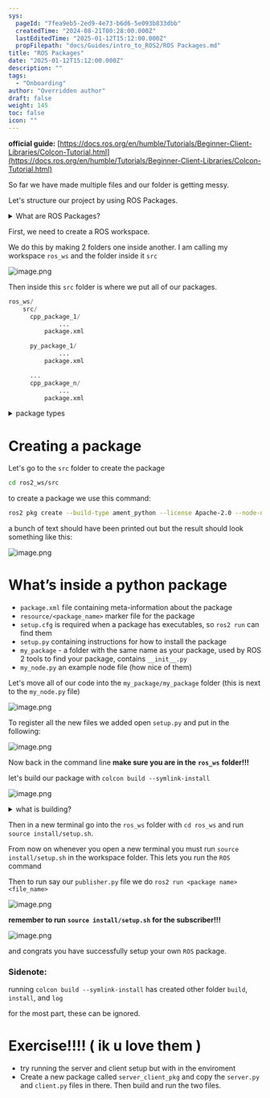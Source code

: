 ```yaml
---
sys:
  pageId: "7fea9eb5-2ed9-4e73-b6d6-5e093b833dbb"
  createdTime: "2024-08-21T00:28:00.000Z"
  lastEditedTime: "2025-01-12T15:12:00.000Z"
  propFilepath: "docs/Guides/intro_to_ROS2/ROS Packages.md"
title: "ROS Packages"
date: "2025-01-12T15:12:00.000Z"
description: ""
tags:
  - "Onboarding"
author: "Overridden author"
draft: false
weight: 145
toc: false
icon: ""
---
```


**official guide:** [https://docs.ros.org/en/humble/Tutorials/Beginner-Client-Libraries/Colcon-Tutorial.html](https://docs.ros.org/en/humble/Tutorials/Beginner-Client-Libraries/Colcon-Tutorial.html)

So far we have made multiple files and our folder is getting messy.

Let's structure our project by using ROS Packages.

<details>

<summary>What are ROS Packages?</summary>

ROS Packages are, as the name implies, packages of code that are highly sharable between ROS developers.

They consist of a folder, `package.xml` file, and source code

```python
      cpp_package_1/
		      ... imagine much code files here ..
          package.xml
```

</details>

First, we need to create a ROS workspace.

We do this by making 2 folders one inside another. I am calling my workspace `ros_ws` and the folder inside it `src`

![image.png](https://prod-files-secure.s3.us-west-2.amazonaws.com/d518164a-d88e-44d1-a4ee-3adb3bd8bce0/70706947-fd18-4537-a67b-e12946812d31/image.png?X-Amz-Algorithm=AWS4-HMAC-SHA256&X-Amz-Content-Sha256=UNSIGNED-PAYLOAD&X-Amz-Credential=ASIAZI2LB466WHSSOY6H%2F20250305%2Fus-west-2%2Fs3%2Faws4_request&X-Amz-Date=20250305T190321Z&X-Amz-Expires=3600&X-Amz-Security-Token=IQoJb3JpZ2luX2VjENH%2F%2F%2F%2F%2F%2F%2F%2F%2F%2FwEaCXVzLXdlc3QtMiJIMEYCIQDEcq0Nm6wRofDd27eVfcbt5HkaVJVd0xk%2FPVvKlEw1FgIhANVx4H7jfImAA%2FzLMKvTwFBE2uBOLzAm4ExegX%2B7PLa7Kv8DCBoQABoMNjM3NDIzMTgzODA1IgwskLNRCYIblDBNDnAq3AMpbUq%2FKgDu6wy3zemiMsdaP1Eme7OvbPg7IHIElT63BSOdnrI%2F11rGW4dpUIyLHC%2Fjuw7A2H1CPBOn%2F%2F803f0ZBHnjsP2%2FSiZ3etQGeZazKmxcJlUeNRWDlSMBwKVYlSq%2BSC2SN5ufweKWFJn1XI1CKW12L7JUaFK8%2BOa%2F%2B1HTzx%2FFSMGKU2sR77ywfIKcsPS5hTaRsjqGA6%2BB%2FPfiIBNPAWwLX%2FhbgaPjSWItMQaOVYjyOFIfuFGs9bI1SjS8RSpbCln1UnYFby4wtBbdHCsdPUQ1JMT0OJXMtcIPoVzMAcS1Nebmkbs68aD9HoqaEu33KbKiUJnr8clIU7qMdLEPH2dIdzO9Jt0xq9WGR4sy5X7WiJCk69%2Br8Kn%2BC%2FFY5b2CvFjETLWG4wyiheJQiXcjqlxRxUMN42JDgG5BDg7aWWm7KBgPXxELar2QyBzQVl4syGiQf1A9ehVTyMQUeFLR%2Bk%2BPHC0SBqN1weDGLkM2OdHnwmOR4hkPJqHI3%2Fbk5r32BaaxXpWmd3sspUDE2a6g3KHZfTNP%2F0QMUGh0iuV0ybvAzPy%2BardaLKnaBidqkYlimOgEtXMSlZTGsU%2FW1M5OQJ48MzQyrE7NG0Ma5If6DSAyTWO7I6itsVjewjDvg6K%2BBjqkARr70WvNRET52Y08mivELsgIagLmWpTK3NUCCwPIZ%2BYb5%2Fgf9wM6Cll1kIauqpKDYja%2BsdSzf6WHM9Rw3ilVai359%2FkJgRH0MJCBgB55boSYlXb%2F3nkg%2BkQFMHUrbH1rcCUi1FoSIMsciwEUXMg0qubQQV2M9ZNG5wEObAYFDdv%2FsDcn%2BdBEh0fVz3HT2vQsajcm49dTP21kTiL80nS1EG4IRYqv&X-Amz-Signature=9c42f5da460b9b210264b648905a86b0460fe6987d40ebbf67ba6efecb1373af&X-Amz-SignedHeaders=host&x-id=GetObject)

Then inside this `src` folder is where we put all of our packages.

```python
ros_ws/
    src/
      cpp_package_1/
		      ...
          package.xml

      py_package_1/
		      ...
          package.xml

      ...
      cpp_package_n/
		      ...
          package.xml

```

<details>

<summary>package types</summary>

packages can be either `C++` or python.

the intern file structure is different for each but for this guide we will stick to creating python packages

</details>

# Creating a package

Let's go to the `src` folder to create the package

```bash
cd ros2_ws/src
```

to create a package we use this command:

```bash
ros2 pkg create --build-type ament_python --license Apache-2.0 --node-name my_node my_package
```

a bunch of text should have been printed out but the result should look something like this:

![image.png](https://prod-files-secure.s3.us-west-2.amazonaws.com/d518164a-d88e-44d1-a4ee-3adb3bd8bce0/e6cf1e3f-8512-4a3e-b131-079f800bf3e8/image.png?X-Amz-Algorithm=AWS4-HMAC-SHA256&X-Amz-Content-Sha256=UNSIGNED-PAYLOAD&X-Amz-Credential=ASIAZI2LB466WHSSOY6H%2F20250305%2Fus-west-2%2Fs3%2Faws4_request&X-Amz-Date=20250305T190321Z&X-Amz-Expires=3600&X-Amz-Security-Token=IQoJb3JpZ2luX2VjENH%2F%2F%2F%2F%2F%2F%2F%2F%2F%2FwEaCXVzLXdlc3QtMiJIMEYCIQDEcq0Nm6wRofDd27eVfcbt5HkaVJVd0xk%2FPVvKlEw1FgIhANVx4H7jfImAA%2FzLMKvTwFBE2uBOLzAm4ExegX%2B7PLa7Kv8DCBoQABoMNjM3NDIzMTgzODA1IgwskLNRCYIblDBNDnAq3AMpbUq%2FKgDu6wy3zemiMsdaP1Eme7OvbPg7IHIElT63BSOdnrI%2F11rGW4dpUIyLHC%2Fjuw7A2H1CPBOn%2F%2F803f0ZBHnjsP2%2FSiZ3etQGeZazKmxcJlUeNRWDlSMBwKVYlSq%2BSC2SN5ufweKWFJn1XI1CKW12L7JUaFK8%2BOa%2F%2B1HTzx%2FFSMGKU2sR77ywfIKcsPS5hTaRsjqGA6%2BB%2FPfiIBNPAWwLX%2FhbgaPjSWItMQaOVYjyOFIfuFGs9bI1SjS8RSpbCln1UnYFby4wtBbdHCsdPUQ1JMT0OJXMtcIPoVzMAcS1Nebmkbs68aD9HoqaEu33KbKiUJnr8clIU7qMdLEPH2dIdzO9Jt0xq9WGR4sy5X7WiJCk69%2Br8Kn%2BC%2FFY5b2CvFjETLWG4wyiheJQiXcjqlxRxUMN42JDgG5BDg7aWWm7KBgPXxELar2QyBzQVl4syGiQf1A9ehVTyMQUeFLR%2Bk%2BPHC0SBqN1weDGLkM2OdHnwmOR4hkPJqHI3%2Fbk5r32BaaxXpWmd3sspUDE2a6g3KHZfTNP%2F0QMUGh0iuV0ybvAzPy%2BardaLKnaBidqkYlimOgEtXMSlZTGsU%2FW1M5OQJ48MzQyrE7NG0Ma5If6DSAyTWO7I6itsVjewjDvg6K%2BBjqkARr70WvNRET52Y08mivELsgIagLmWpTK3NUCCwPIZ%2BYb5%2Fgf9wM6Cll1kIauqpKDYja%2BsdSzf6WHM9Rw3ilVai359%2FkJgRH0MJCBgB55boSYlXb%2F3nkg%2BkQFMHUrbH1rcCUi1FoSIMsciwEUXMg0qubQQV2M9ZNG5wEObAYFDdv%2FsDcn%2BdBEh0fVz3HT2vQsajcm49dTP21kTiL80nS1EG4IRYqv&X-Amz-Signature=f4ed3e3f0076b748ddf12c4d826ad81821f7a3767b9acd9a7417339a24133f62&X-Amz-SignedHeaders=host&x-id=GetObject)

# What’s inside a python package

- `package.xml` file containing meta-information about the package
- `resource/<package_name>` marker file for the package
- `setup.cfg` is required when a package has executables, so `ros2 run` can find them
- `setup.py` containing instructions for how to install the package
- `my_package` - a folder with the same name as your package, used by ROS 2 tools to find your package, contains `__init__.py`
- `my_node.py` an example node file (how nice of them)

Let's move all of our code into the `my_package/my_package` folder (this is next to the `my_node.py` file)

![image.png](https://prod-files-secure.s3.us-west-2.amazonaws.com/d518164a-d88e-44d1-a4ee-3adb3bd8bce0/9ce58f11-0da9-4d3e-b86d-506a9685d378/image.png?X-Amz-Algorithm=AWS4-HMAC-SHA256&X-Amz-Content-Sha256=UNSIGNED-PAYLOAD&X-Amz-Credential=ASIAZI2LB466WHSSOY6H%2F20250305%2Fus-west-2%2Fs3%2Faws4_request&X-Amz-Date=20250305T190321Z&X-Amz-Expires=3600&X-Amz-Security-Token=IQoJb3JpZ2luX2VjENH%2F%2F%2F%2F%2F%2F%2F%2F%2F%2FwEaCXVzLXdlc3QtMiJIMEYCIQDEcq0Nm6wRofDd27eVfcbt5HkaVJVd0xk%2FPVvKlEw1FgIhANVx4H7jfImAA%2FzLMKvTwFBE2uBOLzAm4ExegX%2B7PLa7Kv8DCBoQABoMNjM3NDIzMTgzODA1IgwskLNRCYIblDBNDnAq3AMpbUq%2FKgDu6wy3zemiMsdaP1Eme7OvbPg7IHIElT63BSOdnrI%2F11rGW4dpUIyLHC%2Fjuw7A2H1CPBOn%2F%2F803f0ZBHnjsP2%2FSiZ3etQGeZazKmxcJlUeNRWDlSMBwKVYlSq%2BSC2SN5ufweKWFJn1XI1CKW12L7JUaFK8%2BOa%2F%2B1HTzx%2FFSMGKU2sR77ywfIKcsPS5hTaRsjqGA6%2BB%2FPfiIBNPAWwLX%2FhbgaPjSWItMQaOVYjyOFIfuFGs9bI1SjS8RSpbCln1UnYFby4wtBbdHCsdPUQ1JMT0OJXMtcIPoVzMAcS1Nebmkbs68aD9HoqaEu33KbKiUJnr8clIU7qMdLEPH2dIdzO9Jt0xq9WGR4sy5X7WiJCk69%2Br8Kn%2BC%2FFY5b2CvFjETLWG4wyiheJQiXcjqlxRxUMN42JDgG5BDg7aWWm7KBgPXxELar2QyBzQVl4syGiQf1A9ehVTyMQUeFLR%2Bk%2BPHC0SBqN1weDGLkM2OdHnwmOR4hkPJqHI3%2Fbk5r32BaaxXpWmd3sspUDE2a6g3KHZfTNP%2F0QMUGh0iuV0ybvAzPy%2BardaLKnaBidqkYlimOgEtXMSlZTGsU%2FW1M5OQJ48MzQyrE7NG0Ma5If6DSAyTWO7I6itsVjewjDvg6K%2BBjqkARr70WvNRET52Y08mivELsgIagLmWpTK3NUCCwPIZ%2BYb5%2Fgf9wM6Cll1kIauqpKDYja%2BsdSzf6WHM9Rw3ilVai359%2FkJgRH0MJCBgB55boSYlXb%2F3nkg%2BkQFMHUrbH1rcCUi1FoSIMsciwEUXMg0qubQQV2M9ZNG5wEObAYFDdv%2FsDcn%2BdBEh0fVz3HT2vQsajcm49dTP21kTiL80nS1EG4IRYqv&X-Amz-Signature=7dfac8af5813e2f8fca1d4b3ad1633cd96c0cc389eb3d91fa53b632be76f4bfa&X-Amz-SignedHeaders=host&x-id=GetObject)

To register all the new files we added open `setup.py` and put in the following:

![image.png](https://prod-files-secure.s3.us-west-2.amazonaws.com/d518164a-d88e-44d1-a4ee-3adb3bd8bce0/1cd7c262-4cae-4496-9d75-c178537d24a2/image.png?X-Amz-Algorithm=AWS4-HMAC-SHA256&X-Amz-Content-Sha256=UNSIGNED-PAYLOAD&X-Amz-Credential=ASIAZI2LB466WHSSOY6H%2F20250305%2Fus-west-2%2Fs3%2Faws4_request&X-Amz-Date=20250305T190321Z&X-Amz-Expires=3600&X-Amz-Security-Token=IQoJb3JpZ2luX2VjENH%2F%2F%2F%2F%2F%2F%2F%2F%2F%2FwEaCXVzLXdlc3QtMiJIMEYCIQDEcq0Nm6wRofDd27eVfcbt5HkaVJVd0xk%2FPVvKlEw1FgIhANVx4H7jfImAA%2FzLMKvTwFBE2uBOLzAm4ExegX%2B7PLa7Kv8DCBoQABoMNjM3NDIzMTgzODA1IgwskLNRCYIblDBNDnAq3AMpbUq%2FKgDu6wy3zemiMsdaP1Eme7OvbPg7IHIElT63BSOdnrI%2F11rGW4dpUIyLHC%2Fjuw7A2H1CPBOn%2F%2F803f0ZBHnjsP2%2FSiZ3etQGeZazKmxcJlUeNRWDlSMBwKVYlSq%2BSC2SN5ufweKWFJn1XI1CKW12L7JUaFK8%2BOa%2F%2B1HTzx%2FFSMGKU2sR77ywfIKcsPS5hTaRsjqGA6%2BB%2FPfiIBNPAWwLX%2FhbgaPjSWItMQaOVYjyOFIfuFGs9bI1SjS8RSpbCln1UnYFby4wtBbdHCsdPUQ1JMT0OJXMtcIPoVzMAcS1Nebmkbs68aD9HoqaEu33KbKiUJnr8clIU7qMdLEPH2dIdzO9Jt0xq9WGR4sy5X7WiJCk69%2Br8Kn%2BC%2FFY5b2CvFjETLWG4wyiheJQiXcjqlxRxUMN42JDgG5BDg7aWWm7KBgPXxELar2QyBzQVl4syGiQf1A9ehVTyMQUeFLR%2Bk%2BPHC0SBqN1weDGLkM2OdHnwmOR4hkPJqHI3%2Fbk5r32BaaxXpWmd3sspUDE2a6g3KHZfTNP%2F0QMUGh0iuV0ybvAzPy%2BardaLKnaBidqkYlimOgEtXMSlZTGsU%2FW1M5OQJ48MzQyrE7NG0Ma5If6DSAyTWO7I6itsVjewjDvg6K%2BBjqkARr70WvNRET52Y08mivELsgIagLmWpTK3NUCCwPIZ%2BYb5%2Fgf9wM6Cll1kIauqpKDYja%2BsdSzf6WHM9Rw3ilVai359%2FkJgRH0MJCBgB55boSYlXb%2F3nkg%2BkQFMHUrbH1rcCUi1FoSIMsciwEUXMg0qubQQV2M9ZNG5wEObAYFDdv%2FsDcn%2BdBEh0fVz3HT2vQsajcm49dTP21kTiL80nS1EG4IRYqv&X-Amz-Signature=9cfbfa54e903d42dd5d62a7d9401b81d02af5cdcb3a3a827b97e58a4418acb26&X-Amz-SignedHeaders=host&x-id=GetObject)

Now back in the command line **make sure you are in the** **`ros_ws`** **folder!!!**

let's build our package with `colcon build --symlink-install`

![image.png](https://prod-files-secure.s3.us-west-2.amazonaws.com/d518164a-d88e-44d1-a4ee-3adb3bd8bce0/2f2a0d27-b173-48fd-b189-5f5c0ce65619/image.png?X-Amz-Algorithm=AWS4-HMAC-SHA256&X-Amz-Content-Sha256=UNSIGNED-PAYLOAD&X-Amz-Credential=ASIAZI2LB466WHSSOY6H%2F20250305%2Fus-west-2%2Fs3%2Faws4_request&X-Amz-Date=20250305T190321Z&X-Amz-Expires=3600&X-Amz-Security-Token=IQoJb3JpZ2luX2VjENH%2F%2F%2F%2F%2F%2F%2F%2F%2F%2FwEaCXVzLXdlc3QtMiJIMEYCIQDEcq0Nm6wRofDd27eVfcbt5HkaVJVd0xk%2FPVvKlEw1FgIhANVx4H7jfImAA%2FzLMKvTwFBE2uBOLzAm4ExegX%2B7PLa7Kv8DCBoQABoMNjM3NDIzMTgzODA1IgwskLNRCYIblDBNDnAq3AMpbUq%2FKgDu6wy3zemiMsdaP1Eme7OvbPg7IHIElT63BSOdnrI%2F11rGW4dpUIyLHC%2Fjuw7A2H1CPBOn%2F%2F803f0ZBHnjsP2%2FSiZ3etQGeZazKmxcJlUeNRWDlSMBwKVYlSq%2BSC2SN5ufweKWFJn1XI1CKW12L7JUaFK8%2BOa%2F%2B1HTzx%2FFSMGKU2sR77ywfIKcsPS5hTaRsjqGA6%2BB%2FPfiIBNPAWwLX%2FhbgaPjSWItMQaOVYjyOFIfuFGs9bI1SjS8RSpbCln1UnYFby4wtBbdHCsdPUQ1JMT0OJXMtcIPoVzMAcS1Nebmkbs68aD9HoqaEu33KbKiUJnr8clIU7qMdLEPH2dIdzO9Jt0xq9WGR4sy5X7WiJCk69%2Br8Kn%2BC%2FFY5b2CvFjETLWG4wyiheJQiXcjqlxRxUMN42JDgG5BDg7aWWm7KBgPXxELar2QyBzQVl4syGiQf1A9ehVTyMQUeFLR%2Bk%2BPHC0SBqN1weDGLkM2OdHnwmOR4hkPJqHI3%2Fbk5r32BaaxXpWmd3sspUDE2a6g3KHZfTNP%2F0QMUGh0iuV0ybvAzPy%2BardaLKnaBidqkYlimOgEtXMSlZTGsU%2FW1M5OQJ48MzQyrE7NG0Ma5If6DSAyTWO7I6itsVjewjDvg6K%2BBjqkARr70WvNRET52Y08mivELsgIagLmWpTK3NUCCwPIZ%2BYb5%2Fgf9wM6Cll1kIauqpKDYja%2BsdSzf6WHM9Rw3ilVai359%2FkJgRH0MJCBgB55boSYlXb%2F3nkg%2BkQFMHUrbH1rcCUi1FoSIMsciwEUXMg0qubQQV2M9ZNG5wEObAYFDdv%2FsDcn%2BdBEh0fVz3HT2vQsajcm49dTP21kTiL80nS1EG4IRYqv&X-Amz-Signature=4441ab7f632a7dfbbe863ff587eddd8877ff08339b97dfea3a7b4bb3288da8be&X-Amz-SignedHeaders=host&x-id=GetObject)

<details>

<summary>what is building?</summary>

if you are a CS major at Rose-Hulman you will learn the answer to this in CSSE132

but TLDR; is it combines all the code files into one program that can be run easily 

</details>

Then in a new terminal go into the `ros_ws` folder with `cd ros_ws` and run `source install/setup.sh`. 

From now on whenever you open a new terminal you must run `source install/setup.sh` in the workspace folder. This lets you run the `ROS` command

Then to run say our `publisher.py` file we do `ros2 run <package name> <file_name>`

![image.png](https://prod-files-secure.s3.us-west-2.amazonaws.com/d518164a-d88e-44d1-a4ee-3adb3bd8bce0/4f4b1219-3a44-4632-aa0a-ce3471699f59/image.png?X-Amz-Algorithm=AWS4-HMAC-SHA256&X-Amz-Content-Sha256=UNSIGNED-PAYLOAD&X-Amz-Credential=ASIAZI2LB466WHSSOY6H%2F20250305%2Fus-west-2%2Fs3%2Faws4_request&X-Amz-Date=20250305T190321Z&X-Amz-Expires=3600&X-Amz-Security-Token=IQoJb3JpZ2luX2VjENH%2F%2F%2F%2F%2F%2F%2F%2F%2F%2FwEaCXVzLXdlc3QtMiJIMEYCIQDEcq0Nm6wRofDd27eVfcbt5HkaVJVd0xk%2FPVvKlEw1FgIhANVx4H7jfImAA%2FzLMKvTwFBE2uBOLzAm4ExegX%2B7PLa7Kv8DCBoQABoMNjM3NDIzMTgzODA1IgwskLNRCYIblDBNDnAq3AMpbUq%2FKgDu6wy3zemiMsdaP1Eme7OvbPg7IHIElT63BSOdnrI%2F11rGW4dpUIyLHC%2Fjuw7A2H1CPBOn%2F%2F803f0ZBHnjsP2%2FSiZ3etQGeZazKmxcJlUeNRWDlSMBwKVYlSq%2BSC2SN5ufweKWFJn1XI1CKW12L7JUaFK8%2BOa%2F%2B1HTzx%2FFSMGKU2sR77ywfIKcsPS5hTaRsjqGA6%2BB%2FPfiIBNPAWwLX%2FhbgaPjSWItMQaOVYjyOFIfuFGs9bI1SjS8RSpbCln1UnYFby4wtBbdHCsdPUQ1JMT0OJXMtcIPoVzMAcS1Nebmkbs68aD9HoqaEu33KbKiUJnr8clIU7qMdLEPH2dIdzO9Jt0xq9WGR4sy5X7WiJCk69%2Br8Kn%2BC%2FFY5b2CvFjETLWG4wyiheJQiXcjqlxRxUMN42JDgG5BDg7aWWm7KBgPXxELar2QyBzQVl4syGiQf1A9ehVTyMQUeFLR%2Bk%2BPHC0SBqN1weDGLkM2OdHnwmOR4hkPJqHI3%2Fbk5r32BaaxXpWmd3sspUDE2a6g3KHZfTNP%2F0QMUGh0iuV0ybvAzPy%2BardaLKnaBidqkYlimOgEtXMSlZTGsU%2FW1M5OQJ48MzQyrE7NG0Ma5If6DSAyTWO7I6itsVjewjDvg6K%2BBjqkARr70WvNRET52Y08mivELsgIagLmWpTK3NUCCwPIZ%2BYb5%2Fgf9wM6Cll1kIauqpKDYja%2BsdSzf6WHM9Rw3ilVai359%2FkJgRH0MJCBgB55boSYlXb%2F3nkg%2BkQFMHUrbH1rcCUi1FoSIMsciwEUXMg0qubQQV2M9ZNG5wEObAYFDdv%2FsDcn%2BdBEh0fVz3HT2vQsajcm49dTP21kTiL80nS1EG4IRYqv&X-Amz-Signature=73efb6debc13c6928c5dad70247043bf77c859ba89c15f7d01619cdab1c3d866&X-Amz-SignedHeaders=host&x-id=GetObject)

**remember to run** **`source install/setup.sh`** **for the subscriber!!!**

![image.png](https://prod-files-secure.s3.us-west-2.amazonaws.com/d518164a-d88e-44d1-a4ee-3adb3bd8bce0/02121119-dad4-49ec-8356-c956108b4243/image.png?X-Amz-Algorithm=AWS4-HMAC-SHA256&X-Amz-Content-Sha256=UNSIGNED-PAYLOAD&X-Amz-Credential=ASIAZI2LB466WHSSOY6H%2F20250305%2Fus-west-2%2Fs3%2Faws4_request&X-Amz-Date=20250305T190321Z&X-Amz-Expires=3600&X-Amz-Security-Token=IQoJb3JpZ2luX2VjENH%2F%2F%2F%2F%2F%2F%2F%2F%2F%2FwEaCXVzLXdlc3QtMiJIMEYCIQDEcq0Nm6wRofDd27eVfcbt5HkaVJVd0xk%2FPVvKlEw1FgIhANVx4H7jfImAA%2FzLMKvTwFBE2uBOLzAm4ExegX%2B7PLa7Kv8DCBoQABoMNjM3NDIzMTgzODA1IgwskLNRCYIblDBNDnAq3AMpbUq%2FKgDu6wy3zemiMsdaP1Eme7OvbPg7IHIElT63BSOdnrI%2F11rGW4dpUIyLHC%2Fjuw7A2H1CPBOn%2F%2F803f0ZBHnjsP2%2FSiZ3etQGeZazKmxcJlUeNRWDlSMBwKVYlSq%2BSC2SN5ufweKWFJn1XI1CKW12L7JUaFK8%2BOa%2F%2B1HTzx%2FFSMGKU2sR77ywfIKcsPS5hTaRsjqGA6%2BB%2FPfiIBNPAWwLX%2FhbgaPjSWItMQaOVYjyOFIfuFGs9bI1SjS8RSpbCln1UnYFby4wtBbdHCsdPUQ1JMT0OJXMtcIPoVzMAcS1Nebmkbs68aD9HoqaEu33KbKiUJnr8clIU7qMdLEPH2dIdzO9Jt0xq9WGR4sy5X7WiJCk69%2Br8Kn%2BC%2FFY5b2CvFjETLWG4wyiheJQiXcjqlxRxUMN42JDgG5BDg7aWWm7KBgPXxELar2QyBzQVl4syGiQf1A9ehVTyMQUeFLR%2Bk%2BPHC0SBqN1weDGLkM2OdHnwmOR4hkPJqHI3%2Fbk5r32BaaxXpWmd3sspUDE2a6g3KHZfTNP%2F0QMUGh0iuV0ybvAzPy%2BardaLKnaBidqkYlimOgEtXMSlZTGsU%2FW1M5OQJ48MzQyrE7NG0Ma5If6DSAyTWO7I6itsVjewjDvg6K%2BBjqkARr70WvNRET52Y08mivELsgIagLmWpTK3NUCCwPIZ%2BYb5%2Fgf9wM6Cll1kIauqpKDYja%2BsdSzf6WHM9Rw3ilVai359%2FkJgRH0MJCBgB55boSYlXb%2F3nkg%2BkQFMHUrbH1rcCUi1FoSIMsciwEUXMg0qubQQV2M9ZNG5wEObAYFDdv%2FsDcn%2BdBEh0fVz3HT2vQsajcm49dTP21kTiL80nS1EG4IRYqv&X-Amz-Signature=cb3cadc4f58d0b8c5f1b2d197e264cc5373d0e3cf90b30a77f50e9fd977eb2ee&X-Amz-SignedHeaders=host&x-id=GetObject)

and congrats you have successfully setup your own `ROS` package.

### Sidenote:

running `colcon build --symlink-install` has created other folder `build`, `install`, and `log`

for the most part, these can be ignored.

# Exercise!!!! ( ik u love them )

- try running the server and client setup but with in the enviroment
- Create a new package called `server_client_pkg` and copy the `server.py` and `client.py` files in there. Then build and run the two files.
